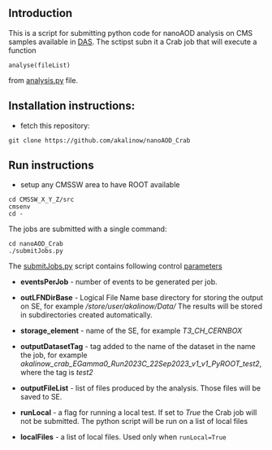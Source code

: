 ## Introduction

This is a script for submitting python code for nanoAOD analysis on CMS samples available in [DAS](https://cmsweb.cern.ch/das/). The sctipst subn it a Crab job that will execute a function

```
analyse(fileList)
```

from [analysis.py](analysis.py) file.

## Installation instructions:

* fetch this repository:

``` 
git clone https://github.com/akalinow/nanoAOD_Crab
```
## Run instructions

* setup any CMSSW area to have ROOT available
```
cd CMSSW_X_Y_Z/src
cmsenv
cd -
```

The jobs are submitted with a single command:

```
cd nanoAOD_Crab
./submitJobs.py
```

The [submitJobs.py](submitJobs.py) script contains following control [parameters](https://github.com/akalinow/nanoAOD/blob/main/submitJobs.py#L91-L105)

* **eventsPerJob** - number of events to be generated per job. 
* **outLFNDirBase** - Logical File Name base directory for storing the output on SE, for example */store/user/akalinow/Data/*
  The results will be stored in subdirectories created automatically.
* **storage_element** - name of the SE, for example *T3_CH_CERNBOX*
* **outputDatasetTag** - tag added to the name of the dataset in the name the job, for example *akalinow_crab_EGamma0_Run2023C_22Sep2023_v1_v1_PyROOT_test2*,
                         where the tag is *test2*
* **outputFileList** - list of files produced by the analysis. Those files will be saved to SE.

* **runLocal** - a flag for running a local test. If set to *True* the Crab job will not be submitted. The python script will be run on a list of local files
* **localFiles** - a list of local files. Used only when `runLocal=True`